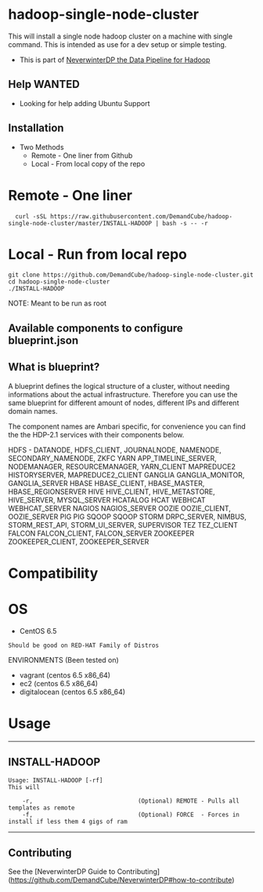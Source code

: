 hadoop-single-node-cluster
=======================

This will install a single node hadoop cluster on a machine with single command.  This is intended as use for a dev setup or simple testing.

- This is part of [NeverwinterDP the Data Pipeline for Hadoop](https://github.com/DemandCube/NeverwinterDP)

## Help WANTED
- Looking for help adding Ubuntu Support


## Installation
- Two Methods
   - Remote - One liner from Github
   - Local - From local copy of the repo

# Remote - One liner  
```
  curl -sSL https://raw.githubusercontent.com/DemandCube/hadoop-single-node-cluster/master/INSTALL-HADOOP | bash -s -- -r
```

# Local - Run from local repo
```
git clone https://github.com/DemandCube/hadoop-single-node-cluster.git
cd hadoop-single-node-cluster
./INSTALL-HADOOP
```
NOTE: Meant to be run as root


## Available components to configure blueprint.json

## What is blueprint?
   A blueprint defines the logical structure of a cluster, without needing informations about the actual infrastructure. Therefore you can use the same blueprint for different amount of nodes, different IPs and different domain names.
   
   The component names are Ambari specific, for convenience you can find the the HDP-2.1 services with their components below.
   
HDFS - DATANODE, HDFS_CLIENT, JOURNALNODE, NAMENODE, SECONDARY_NAMENODE, ZKFC
YARN		APP_TIMELINE_SERVER, NODEMANAGER, RESOURCEMANAGER, YARN_CLIENT
MAPREDUCE2	HISTORYSERVER, MAPREDUCE2_CLIENT
GANGLIA		GANGLIA_MONITOR, GANGLIA_SERVER
HBASE		HBASE_CLIENT, HBASE_MASTER, HBASE_REGIONSERVER
HIVE		HIVE_CLIENT, HIVE_METASTORE, HIVE_SERVER, MYSQL_SERVER
HCATALOG	HCAT
WEBHCAT		WEBHCAT_SERVER
NAGIOS		NAGIOS_SERVER
OOZIE		OOZIE_CLIENT, OOZIE_SERVER
PIG		PIG
SQOOP		SQOOP
STORM		DRPC_SERVER, NIMBUS, STORM_REST_API, STORM_UI_SERVER, SUPERVISOR
TEZ		TEZ_CLIENT
FALCON		FALCON_CLIENT, FALCON_SERVER
ZOOKEEPER	ZOOKEEPER_CLIENT, ZOOKEEPER_SERVER


# Compatibility

OS
=======
* CentOS 6.5
```
Should be good on RED-HAT Family of Distros
```
ENVIRONMENTS (Been tested on)
- vagrant (centos 6.5 x86_64)
- ec2 (centos 6.5 x86_64)
- digitalocean (centos 6.5 x86_64)

# Usage


* * *
## INSTALL-HADOOP
```
Usage: INSTALL-HADOOP [-rf]
This will

    -r,                              (Optional) REMOTE - Pulls all templates as remote 
    -f,                              (Optional) FORCE  - Forces in install if less them 4 gigs of ram
```

* * *

## Contributing

See the [NeverwinterDP Guide to Contributing] (https://github.com/DemandCube/NeverwinterDP#how-to-contribute)


